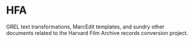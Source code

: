 # HFA
GREL text transformations, MarcEdit templates, and sundry other documents related to the Harvard Film Archive records conversion project.
